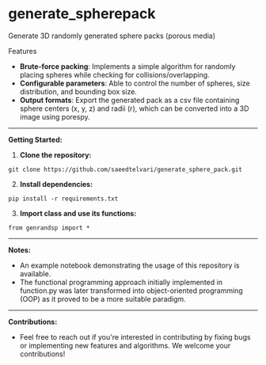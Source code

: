 # generate_spherepack
Generate 3D randomly generated sphere packs (porous media)

Features
- __Brute-force packing__: Implements a simple algorithm for randomly placing spheres while checking for collisions/overlapping.
- __Configurable parameters__: Able to control the number of spheres, size distribution, and bounding box size.
- __Output formats__: Export the generated pack as a csv file containing sphere centers (x, y, z) and radii (r), which can be converted into a 3D image using porespy.
------------------
**Getting Started:**
1. **Clone the repository:**
```
git clone https://github.com/saeedtelvari/generate_sphere_pack.git
```
2. **Install dependencies:**
```
pip install -r requirements.txt
```
3. **Import class and use its functions:**
```
from genrandsp import *
```
------------------
**Notes:**
* An example notebook demonstrating the usage of this repository is available.
* The functional programming approach initially implemented in function.py was later transformed into object-oriented programming (OOP) as it proved to be a more suitable paradigm.
------------------
**Contributions:**
* Feel free to reach out if you're interested in contributing by fixing bugs or implementing new features and algorithms. We welcome your contributions!
